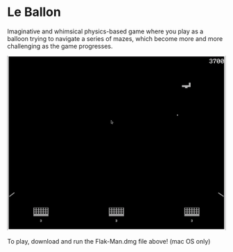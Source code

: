 # Le Ballon #

Imaginative and whimsical physics-based game where you play as a balloon trying to navigate a series of mazes, which become more and more challenging as the game progresses.

![gameplay](https://github.com/cosparks/flak-man/blob/main/docs/Flak-Man-gameplay.gif)

To play, download and run the Flak-Man.dmg file above! (mac OS only)
